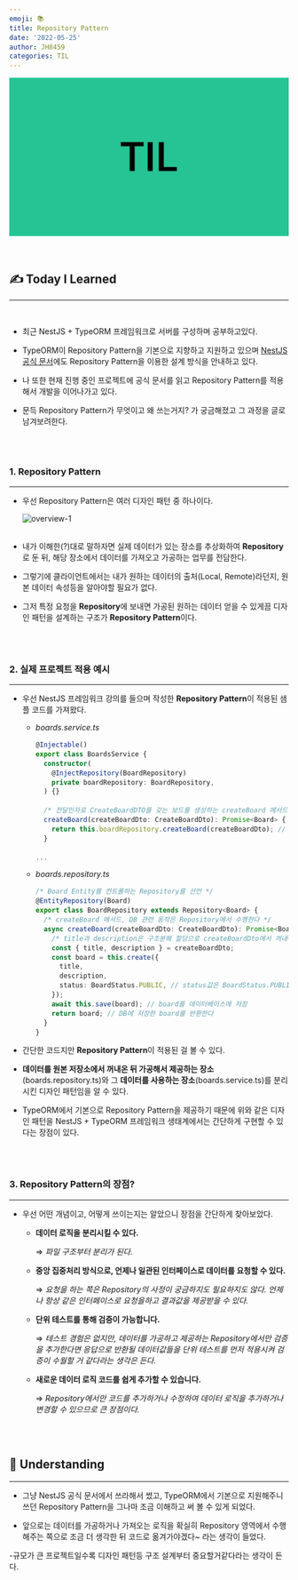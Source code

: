 ```yaml
---
emoji: 📚
title: Repository Pattern
date: '2022-05-25'
author: JH8459
categories: TIL
---
```


![github-blog.png](../../assets/common/TIL.jpeg)

<br>

## ✍️ **T**oday **I** **L**earned

---

<br>

- 최근 NestJS + TypeORM 프레임워크로 서버를 구성하며 공부하고있다.

- TypeORM이 Repository Pattern을 기본으로 지향하고 지원하고 있으며 <a href="https://docs.nestjs.com/techniques/database#repository-pattern" target="_blank">NestJS 공식 문서</a>에도 Repository Pattern을 이용한 설계 방식을 안내하고 있다.

- 나 또한 현재 진행 중인 프로젝트에 공식 문서를 읽고 Repository Pattern를 적용해서 개발을 이어나가고 있다.

- 문득 Repository Pattern가 무엇이고 왜 쓰는거지? 가 궁금해졌고 그 과정을 글로 남겨보려한다.

<br>
<br>

### 1. Repository Pattern

---

- 우선 Repository Pattern은 여러 디자인 패턴 중 하나이다.

  ![overview-1](https://user-images.githubusercontent.com/83164003/170282459-fc4d1f03-ef48-485a-b009-f08abd3b915b.png)<br><br>

- 내가 이해한(?)대로 말하자면 실제 데이터가 있는 장소를 추상화하여 **Repository**로 둔 뒤, 해당 장소에서 데이터를 가져오고 가공하는 업무를 전담한다.

- 그렇기에 클라이언트에서는 내가 원하는 데이터의 출처(Local, Remote)라던지, 원본 데이터 속성등을 알아야할 필요가 없다.

- 그저 특정 요청을 **Repository**에 보내면 가공된 원하는 데이터 얻을 수 있게끔 디자인 패턴을 설계하는 구조가 **Repository Pattern**이다.

<br>
<br>

### 2. 실제 프로젝트 적용 예시

---

- 우선 NestJS 프레임워크 강의를 들으며 작성한 **Repository Pattern**이 적용된 샘플 코드를 가져왔다.

  - _boards.service.ts_

    ```ts
    @Injectable()
    export class BoardsService {
      constructor(
        @InjectRepository(BoardRepository)
        private boardRepository: BoardRepository,
      ) {}

      /* 전달인자로 CreateBoardDTO를 갖는 보드를 생성하는 createBoard 메서드 선언 */
      createBoard(createBoardDto: CreateBoardDto): Promise<Board> {
        return this.boardRepository.createBoard(createBoardDto); // Repository 패턴 적용
      }

    ...
    ```

  - _boards.repository.ts_

    ```ts
    /* Board Entity를 컨트롤하는 Repository를 선언 */
    @EntityRepository(Board)
    export class BoardRepository extends Repository<Board> {
      /* createBoard 메서드, DB 관련 동작은 Repository에서 수행한다 */
      async createBoard(createBoardDto: CreateBoardDto): Promise<Board> {
        /* title과 description은 구조분해 할당으로 createBoardDto에서 꺼내어서 사용해준다 */
        const { title, description } = createBoardDto;
        const board = this.create({
          title,
          description,
          status: BoardStatus.PUBLIC, // status값은 BoardStatus.PUBLIC으로 초기화한다
        });
        await this.save(board); // board를 데이터베이스에 저장
        return board; // DB에 저장한 board를 반환한다
      }
    }
    ```

- 간단한 코드지만 **Repository Pattern**이 적용된 걸 볼 수 있다.

- **데이터를 원본 저장소에서 꺼내온 뒤 가공해서 제공하는 장소**(boards.repository.ts)와 그 **데이터를 사용하는 장소**(boards.service.ts)를 분리시킨 디자인 패턴임을 알 수 있다.

- TypeORM에서 기본으로 Repository Pattern을 제공하기 때문에 위와 같은 디자인 패턴을 NestJS + TypeORM 프레임워크 생태계에서는 간단하게 구현할 수 있다는 장점이 있다.

<br>
<br>

### 3. Repository Pattern의 장점?

---

- 우선 어떤 개념이고, 어떻게 쓰이는지는 알았으니 장점을 간단하게 찾아보았다.

  - **데이터 로직을 분리시킬 수 있다.**

    ⇒ _파일 구조부터 분리가 된다._

  - **중앙 집중처리 방식으로, 언제나 일관된 인터페이스로 데이터를 요청할 수 있다.**

    ⇒ _요청을 하는 쪽은 Repository의 사정이 궁금하지도 필요하지도 않다. 언제나 항상 같은 인터페이스로 요청을하고 결과값을 제공받을 수 있다._

  - **단위 테스트를 통해 검증이 가능합니다.**

    ⇒ _테스트 경험은 없지만, 데이터를 가공하고 제공하는 Repository에서만 검증을 추가한다면 응답으로 반환될 데이터값들을 단위 테스트를 먼저 적용시켜 검증이 수월할 거 같다라는 생각은 든다._

  - **새로운 데이터 로직 코드를 쉽게 추가할 수 있습니다.**

    ⇒ _Repository에서만 코드를 추가하거나 수정하여 데이터 로직을 추가하거나 변경할 수 있으므로 큰 장점이다._

<br>
<br>

## 🤔 Understanding

---

- 그냥 NestJS 공식 문서에서 쓰라해서 썼고, TypeORM에서 기본으로 지원해주니 쓰던 Repository Pattern을 그나마 조금 이해하고 써 볼 수 있게 되었다.

- 앞으로는 데이터를 가공하거나 가져오는 로직을 확실히 Repository 영역에서 수행해주는 쪽으로 조금 더 생각한 뒤 코드로 옮겨가야겠다~ 라는 생각이 들었다.

-규모가 큰 프로젝트일수록 디자인 패턴등 구조 설계부터 중요할거같다라는 생각이 든다.

<br>
<br>

```toc

```
